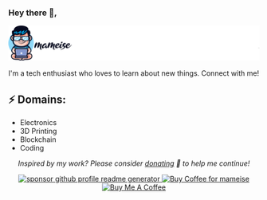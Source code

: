 
### Hey there 👋,

<img src="https://github.com/mameise/mameise/blob/main/mameise_banner_github.png?raw=true" alt="Banner about mameise">

I'm a tech enthusiast who loves to learn about new things. Connect with me!

## ⚡ Domains:
- Electronics
- 3D Printing
- Blockchain
- Coding

<p align="center">
<i>Inspired by my work? Please consider <a href="https://paypal.me/mameise/5">donating</a>  💸 to help me continue!</i>
</p>

<p align="center">
<a href="https://www.paypal.me/mameise"><img src="https://img.shields.io/badge/support-PayPal-blue?logo=PayPal&style=flat-square&label=Donate" alt="sponsor github profile readme generator"/>
</a>
<a href='https://ko-fi.com/mameise' target='_blank'><img height='23' width="100" src='https://cdn.ko-fi.com/cdn/kofi3.png?v=2' alt='Buy Coffee for mameise' />
</a>
<a href="https://www.buymeacoffee.com/mameise" target="_blank"><img src="https://cdn.buymeacoffee.com/buttons/default-orange.png" alt="Buy Me A Coffee" height="23" width="100" style="border-radius:1px" />
</p>


